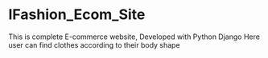 # IFashion_Ecom_Site
This is complete E-commerce website, Developed with Python Django Here user can find clothes according to their body shape
